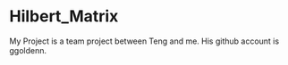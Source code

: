 # Hilbert_Matrix
My Project is a team project between Teng and me. His github account is ggoldenn.


